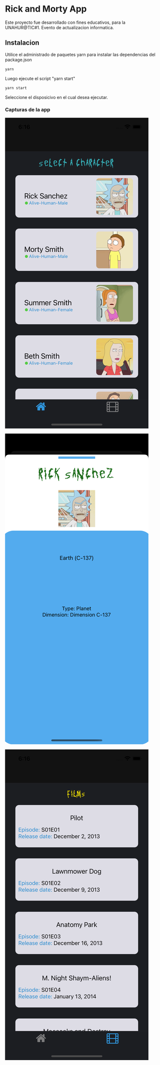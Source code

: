 # Rick and Morty App

Este proyecto fue desarrollado con fines educativos, para la UNAHUR@TIC#1. Evento de actualizacion informatica.  

## Instalacion 

Utilice el administrado de paquetes yarn para instalar las dependencias del package.json 

```bash
yarn
```
Luego ejecute el script "yarn start"

```bash
yarn start
```

Seleccione el disposicivo en el cual desea ejecutar.

### Capturas de la app

![Inicio](./assets/images/character.png)



![Inicio](./assets/images/description.png)



![Inicio](./assets/images/films.png)